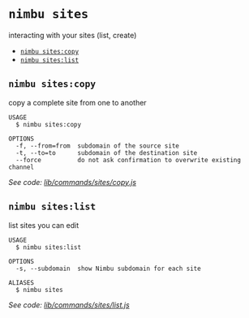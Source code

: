 `nimbu sites`
=============

interacting with your sites (list, create)

* [`nimbu sites:copy`](#nimbu-sitescopy)
* [`nimbu sites:list`](#nimbu-siteslist)

## `nimbu sites:copy`

copy a complete site from one to another

```
USAGE
  $ nimbu sites:copy

OPTIONS
  -f, --from=from  subdomain of the source site
  -t, --to=to      subdomain of the destination site
  --force          do not ask confirmation to overwrite existing channel
```

_See code: [lib/commands/sites/copy.js](https://github.com/zenjoy/nimbu-toolbelt/blob/v5.0.0-alpha.5/lib/commands/sites/copy.js)_

## `nimbu sites:list`

list sites you can edit

```
USAGE
  $ nimbu sites:list

OPTIONS
  -s, --subdomain  show Nimbu subdomain for each site

ALIASES
  $ nimbu sites
```

_See code: [lib/commands/sites/list.js](https://github.com/zenjoy/nimbu-toolbelt/blob/v5.0.0-alpha.5/lib/commands/sites/list.js)_
